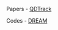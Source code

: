 Papers - 
[QDTrack](https://aflah02.github.io/My-Paper-Explanations/QDTrack.html)

Codes - 
[DREAM](https://aflah02.github.io/My-Paper-Explanations/DREAM-code.html)
